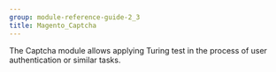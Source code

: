 ```yaml
---
group: module-reference-guide-2_3
title: Magento_Captcha
---
```


The Captcha module allows applying Turing test in the process of user authentication or similar tasks.

